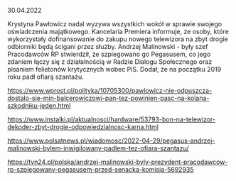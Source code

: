 30.04.2022

Krystyna Pawłowicz nadal wyzywa wszystkich wokół w sprawie swojego oświadczenia majątkowego. Kancelaria Premiera informuje, że osoby, które wykorzystały dofinansowanie do zakupu nowego telewizora na zbyt drogie odbiorniki będą ścigani przez służby. Andrzej Malinowski - były szef Pracodawców RP stwierdził, że szpiegowano go Pegasusem, co jego zdaniem łączy się z działalnością w Radzie Dialogu Społecznego oraz pisaniem felietonów krytycznych wobec PiS. Dodał, że na początku 2019 roku padł ofiarą szantażu.

https://www.wprost.pl/polityka/10705300/pawlowicz-nie-odpuszcza-dostalo-sie-min-balcerowiczowi-pan-tez-powinien-pasc-na-kolana-szkodniku-jeden.html

https://www.instalki.pl/aktualnosci/hardware/53793-bon-na-telewizor-dekoder-zbyt-drogie-odpowiedzialnosc-karna.html

https://www.polsatnews.pl/wiadomosc/2022-04-29/pegasus-andrzej-malinowski-bylem-inwigilowany-padlem-tez-ofiara-szantazu/

https://tvn24.pl/polska/andrzej-malinowski-byly-prezydent-pracodawcow-rp-szpiegowany-pegasusem-przed-senacka-komisja-5692935